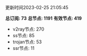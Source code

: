 更新时间2023-02-25 21:05:45

**总订阅: 73**
**总节点: 1191**
**有效节点: 419**
- v2ray节点: 270
- ss节点: 85
- trojan节点: 53
- ssr节点: 11
